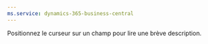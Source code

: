 ```yaml
---
ms.service: dynamics-365-business-central
---
```

Positionnez le curseur sur un champ pour lire une brève description.
